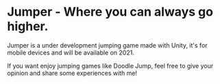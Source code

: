 # Jumper - Where you can always go higher.
Jumper is a under development jumping game made with Unity, it's for mobile devices and will be available on 2021.

If you want enjoy jumping games like Doodle Jump, feel free to give your opinion and share some experiences with me!
